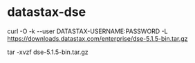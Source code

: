 # datastax-dse

curl -O -k --user DATASTAX-USERNAME:PASSWORD -L https://downloads.datastax.com/enterprise/dse-5.1.5-bin.tar.gz

tar -xvzf dse-5.1.5-bin.tar.gz


